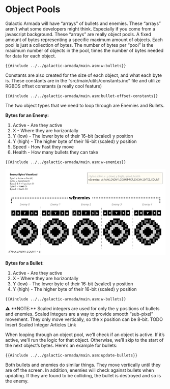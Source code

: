 # Object Pools

Galactic Armada will have “arrays” of bullets and enemies. These “arrays” aren’t what some developers might think. Especially if you come from a javascript background. These “arrays” are really object pools. A fixed amount of bytes representing a specific maximum amount of objects. Each pool is just a collection of bytes. The number of bytes per “pool” is the maximum number of objects in the pool, times the number of bytes needed for data for each object.


```rgbasm,linenos,start={{#line_no_of "" ../../galactic-armada/main.asm:w-bullets}}
{{#include ../../galactic-armada/main.asm:w-bullets}}
```
Constants are also created for the size of each object, and what each byte is. These constants are in the “src/main/utils/constants.inc” file and utilize RGBDS offset constants (a really cool feature)

```rgbasm,linenos,start={{#line_no_of "" ../../galactic-armada/main.asm:bullet-offset-constants}}
{{#include ../../galactic-armada/main.asm:bullet-offset-constants}}
```

The two object types that we need to loop through are Enemies and Bullets.

**Bytes for an Enemy:**

1. Active - Are they active
2. X - Where they are horizontally
3. Y (low) - The lower byte of their 16-bit (scaled) y position
4. Y (high) - The higher byte of their 16-bit (scaled) y position
5. Speed - How Fast they move
6. Health - How many bullets they can take

```rgbasm,linenos,start={{#line_no_of "" ../../galactic-armada/main.asm:w-enemies}}
{{#include ../../galactic-armada/main.asm:w-enemies}}
```

![EnemyBytesVisualized.png](../assets/img/EnemyBytesVisualized.png)

**Bytes for a Bullet:**

1. Active - Are they active
2. X - Where they are horizontally
3. Y (low) - The lower byte of their 16-bit (scaled) y position
4. Y (high) - The higher byte of their 16-bit (scaled) y position

```rgbasm,linenos,start={{#line_no_of "" ../../galactic-armada/main.asm:w-bullets}}
{{#include ../../galactic-armada/main.asm:w-bullets}}
```

<aside>
⚠️ **NOTE:** Scaled integers are used for only the y positions of bullets and enemies. Scaled Integers are a way to provide smooth “sub-pixel” movement. They only move vertically, so the x position can be 8-bit.
TODO Insert Scaled Integer Articles Link

</aside>

When looping through an object pool, we’ll check if an object is active. If it’s active, we’ll run the logic for that object. Otherwise, we’ll skip to the start of the next object’s bytes. Here’s an example for bullets:

```rgbasm,linenos,start={{#line_no_of "" ../../galactic-armada/main.asm:update-bullets}}
{{#include ../../galactic-armada/main.asm:update-bullets}}
```

Both bullets and enemies do similar things. They move vertically until they are off the screen. In addition, enemies will check against bullets when updating. If they are found to be colliding, the bullet is destroyed and so is the enemy.


